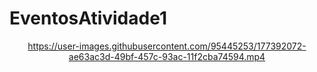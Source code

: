 # EventosAtividade1

<div align="center">


https://user-images.githubusercontent.com/95445253/177392072-ae63ac3d-49bf-457c-93ac-11f2cba74594.mp4


</div>